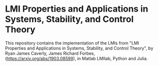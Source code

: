 # LMI Properties and Applications in Systems, Stability, and Control Theory

This repository contains the implementation of the LMIs from "LMI Properties and Applications in Systems, Stability, and Control Theory", by Ryan James Caverly, James Richard Forbes, (https://arxiv.org/abs/1903.08599), in Matlab LMIlab, Python and Julia.